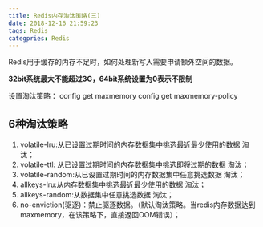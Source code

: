 ```yaml
---
title: Redis内存淘汰策略(三)
date: 2018-12-16 21:59:23
tags: Redis
categpries: Redis
---
```

Redis用于缓存的内存不足时，如何处理新写入需要申请额外空间的数据。

<!-- more -->

**32bit系统最大不能超过3G，64bit系统设置为0表示不限制**

设置淘汰策略：
	config get maxmemory
	config get maxmemory-policy

## 6种淘汰策略 ##

1. volatile-lru:从已设置过期时间的内存数据集中挑选最近最少使用的数据 淘汰；
2. volatile-ttl: 从已设置过期时间的内存数据集中挑选即将过期的数据 淘汰；
3. volatile-random:从已设置过期时间的内存数据集中任意挑选数据 淘汰；
4. allkeys-lru:从内存数据集中挑选最近最少使用的数据 淘汰；
5. allkeys-random:从数据集中任意挑选数据 淘汰；
6. no-enviction(驱逐)：禁止驱逐数据。（默认淘汰策略。当redis内存数据达到maxmemory，在该策略下，直接返回OOM错误）；
